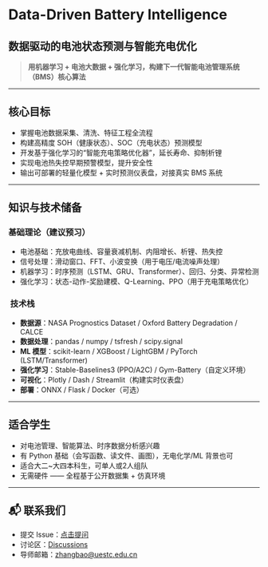 #  Data-Driven Battery Intelligence
## 数据驱动的电池状态预测与智能充电优化

> **用机器学习 + 电池大数据 + 强化学习，构建下一代智能电池管理系统（BMS）核心算法**

---

##  核心目标

- 掌握电池数据采集、清洗、特征工程全流程
- 构建高精度 SOH（健康状态）、SOC（充电状态）预测模型
- 开发基于强化学习的“智能充电策略优化器”，延长寿命、抑制析锂
- 实现电池热失控早期预警模型，提升安全性
- 输出可部署的轻量化模型 + 实时预测仪表盘，对接真实 BMS 系统

---

##  知识与技术储备

###  基础理论（建议预习）

- 电池基础：充放电曲线、容量衰减机制、内阻增长、析锂、热失控
- 信号处理：滑动窗口、FFT、小波变换（用于电压/电流噪声处理）
- 机器学习：时序预测（LSTM、GRU、Transformer）、回归、分类、异常检测
- 强化学习：状态-动作-奖励建模、Q-Learning、PPO（用于充电策略优化）

### ️ 技术栈

- **数据源**：NASA Prognostics Dataset / Oxford Battery Degradation / CALCE
- **数据处理**：pandas / numpy / tsfresh / scipy.signal
- **ML 模型**：scikit-learn / XGBoost / LightGBM / PyTorch (LSTM/Transformer)
- **强化学习**：Stable-Baselines3 (PPO/A2C) / Gym-Battery（自定义环境）
- **可视化**：Plotly / Dash / Streamlit（构建实时仪表盘）
- **部署**：ONNX / Flask / Docker（可选）

---

##  适合学生

- 对电池管理、智能算法、时序数据分析感兴趣
- 有 Python 基础（会写函数、读文件、画图），无电化学/ML 背景也可
- 适合大二~大四本科生，可单人或2人组队
- 无需硬件 —— 全程基于公开数据集 + 仿真环境

---

## 📬 联系我们

- 提交 Issue：[点击提问](https://github.com/zhangdft/Undergrad-AI4Battery-Projects/issues)
- 讨论区：[Discussions](https://github.com/zhangdft/Undergrad-AI4Battery-Projects/discussions)
- 导师邮箱：zhangbao@uestc.edu.cn